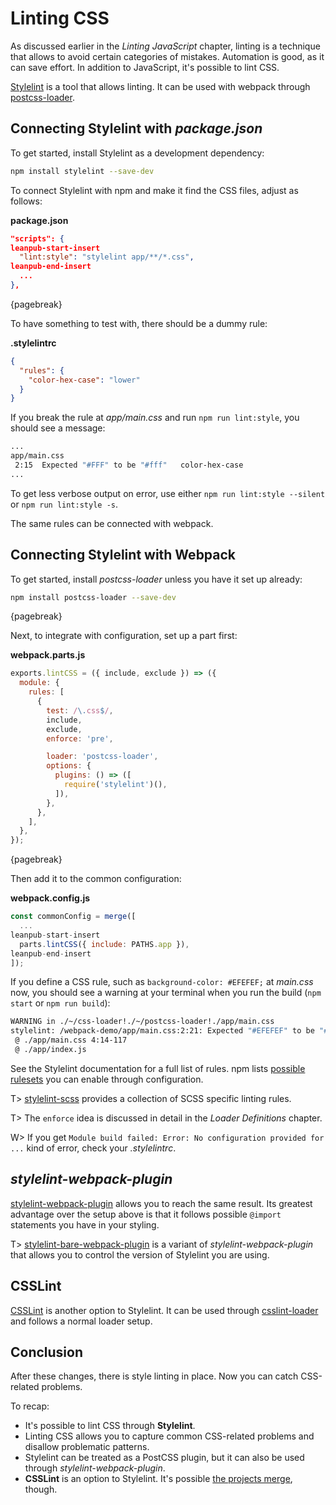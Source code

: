 # Linting CSS

As discussed earlier in the *Linting JavaScript* chapter, linting is a technique that allows to avoid certain categories of mistakes. Automation is good, as it can save effort. In addition to JavaScript, it's possible to lint CSS.

[Stylelint](http://stylelint.io/) is a tool that allows linting. It can be used with webpack through [postcss-loader](https://www.npmjs.com/package/postcss-loader).

## Connecting Stylelint with *package.json*

To get started, install Stylelint as a development dependency:

```bash
npm install stylelint --save-dev
```

To connect Stylelint with npm and make it find the CSS files, adjust as follows:

**package.json**

```json
"scripts": {
leanpub-start-insert
  "lint:style": "stylelint app/**/*.css",
leanpub-end-insert
  ...
},
```

{pagebreak}

To have something to test with, there should be a dummy rule:

**.stylelintrc**

```json
{
  "rules": {
    "color-hex-case": "lower"
  }
}
```

If you break the rule at *app/main.css* and run `npm run lint:style`, you should see a message:

```bash
...
app/main.css
 2:15  Expected "#FFF" to be "#fff"   color-hex-case
...
```

To get less verbose output on error, use either `npm run lint:style --silent` or `npm run lint:style -s`.

The same rules can be connected with webpack.

## Connecting Stylelint with Webpack

To get started, install *postcss-loader* unless you have it set up already:

```bash
npm install postcss-loader --save-dev
```

{pagebreak}

Next, to integrate with configuration, set up a part first:

**webpack.parts.js**

```javascript
exports.lintCSS = ({ include, exclude }) => ({
  module: {
    rules: [
      {
        test: /\.css$/,
        include,
        exclude,
        enforce: 'pre',

        loader: 'postcss-loader',
        options: {
          plugins: () => ([
            require('stylelint')(),
          ]),
        },
      },
    ],
  },
});
```

{pagebreak}

Then add it to the common configuration:

**webpack.config.js**

```javascript
const commonConfig = merge([
  ...
leanpub-start-insert
  parts.lintCSS({ include: PATHS.app }),
leanpub-end-insert
]);
```

If you define a CSS rule, such as `background-color: #EFEFEF;` at *main.css* now, you should see a warning at your terminal when you run the build (`npm start` or `npm run build`):

```bash
WARNING in ./~/css-loader!./~/postcss-loader!./app/main.css
stylelint: /webpack-demo/app/main.css:2:21: Expected "#EFEFEF" to be "#efefef" (color-hex-case)
 @ ./app/main.css 4:14-117
 @ ./app/index.js
```

See the Stylelint documentation for a full list of rules. npm lists [possible rulesets](https://www.npmjs.com/search?q=stylelint-config) you can enable through configuration.

T> [stylelint-scss](https://www.npmjs.com/package/stylelint-scss) provides a collection of SCSS specific linting rules.

T> The `enforce` idea is discussed in detail in the *Loader Definitions* chapter.

W> If you get `Module build failed: Error: No configuration provided for ...` kind of error, check your *.stylelintrc*.

## *stylelint-webpack-plugin*

[stylelint-webpack-plugin](https://www.npmjs.com/package/stylelint-webpack-plugin) allows you to reach the same result. Its greatest advantage over the setup above is that it follows possible `@import` statements you have in your styling.

T> [stylelint-bare-webpack-plugin](https://www.npmjs.com/package/stylelint-bare-webpack-plugin) is a variant of *stylelint-webpack-plugin* that allows you to control the version of Stylelint you are using.

## CSSLint

[CSSLint](http://csslint.net/) is another option to Stylelint. It can be used through [csslint-loader](https://www.npmjs.com/package/csslint-loader) and follows a normal loader setup.

## Conclusion

After these changes, there is style linting in place. Now you can catch CSS-related problems.

To recap:

* It's possible to lint CSS through **Stylelint**.
* Linting CSS allows you to capture common CSS-related problems and disallow problematic patterns.
* Stylelint can be treated as a PostCSS plugin, but it can also be used through *stylelint-webpack-plugin*.
* **CSSLint** is an option to Stylelint. It's possible [the projects merge](https://github.com/CSSLint/csslint/issues/668), though.
